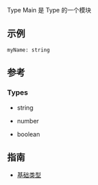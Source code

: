 Type Main 是 Type 的一个模块

## 示例

```
myName: string
```

## 参考

### Types

- string

- number

- boolean

## 指南

- [基础类型](https://typescript.bootcss.com/basic-types.html)
